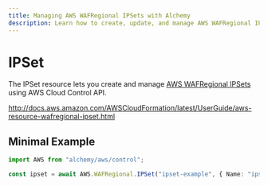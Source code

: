 ```yaml
---
title: Managing AWS WAFRegional IPSets with Alchemy
description: Learn how to create, update, and manage AWS WAFRegional IPSets using Alchemy Cloud Control.
---
```


# IPSet

The IPSet resource lets you create and manage [AWS WAFRegional IPSets](https://docs.aws.amazon.com/wafregional/latest/userguide/) using AWS Cloud Control API.

http://docs.aws.amazon.com/AWSCloudFormation/latest/UserGuide/aws-resource-wafregional-ipset.html

## Minimal Example

```ts
import AWS from "alchemy/aws/control";

const ipset = await AWS.WAFRegional.IPSet("ipset-example", { Name: "ipset-" });
```

